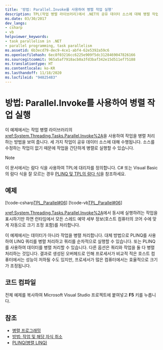 ```yaml
---
title: '방법: Parallel.Invoke를 사용하여 병렬 작업 실행'
description: TPL(작업 병렬 라이브러리)에서 .NET의 공유 데이터 소스에 대해 병렬 작업을 수행하는 Parallel.Invoke 메서드를 사용하는 방법을 참조하세요.
ms.date: 03/30/2017
dev_langs:
- csharp
- vb
helpviewer_keywords:
- task parallelism in .NET
- parallel programming, task parallelism
ms.assetid: 6b3ecd79-dec9-4ce1-abf4-62e5392a59c6
ms.openlocfilehash: 6ec8f03216cc6225e909f5dc3128469047826166
ms.sourcegitcommit: 965a5af7918acb0a3fd3baf342e15d511ef75188
ms.translationtype: HT
ms.contentlocale: ko-KR
ms.lasthandoff: 11/18/2020
ms.locfileid: "94825483"
---
```

# <a name="how-to-use-parallelinvoke-to-execute-parallel-operations"></a>방법: Parallel.Invoke를 사용하여 병렬 작업 실행

이 예제에서는 작업 병렬 라이브러리의 <xref:System.Threading.Tasks.Parallel.Invoke%2A>을 사용하여 작업을 병렬 처리하는 방법을 보여 줍니다. 세 가지 작업이 공유 데이터 소스에 대해 수행됩니다. 소스를 수정하는 작업이 없기 때문에 작업을 간단하게 병렬로 실행할 수 있습니다.

> [!NOTE]
> 이 문서에서는 람다 식을 사용하여 TPL에 대리자를 정의합니다. C# 또는 Visual Basic의 람다 식을 잘 모르는 경우 [PLINQ 및 TPL의 람다 식](lambda-expressions-in-plinq-and-tpl.md)을 참조하세요.

## <a name="example"></a>예제

[!code-csharp[TPL_Parallel#06](../../../samples/snippets/csharp/VS_Snippets_Misc/tpl_parallel/cs/parallelinvoke.cs#06)]
[!code-vb[TPL_Parallel#06](../../../samples/snippets/visualbasic/VS_Snippets_Misc/tpl_parallel/vb/parallelinvoke.vb#06)]

<xref:System.Threading.Tasks.Parallel.Invoke%2A>에서 동시에 실행하려는 작업을 표시하기만 하면 런타임에서 모든 스레드 예약 세부 정보(호스트 컴퓨터의 코어 수에 맞게 자동으로 크기 조정 포함)를 처리합니다.

이 예제에서는 데이터가 아니라 작업을 병렬 처리합니다. 대체 방법으로 PLINQ를 사용하여 LINQ 쿼리를 병렬 처리하고 쿼리를 순차적으로 실행할 수 있습니다. 또는 PLINQ를 사용하여 데이터를 병렬 처리할 수 있습니다. 다른 옵션은 쿼리와 작업을 둘 다 병렬 처리하는 것입니다. 결과로 생성된 오버헤드로 인해 프로세서가 비교적 적은 호스트 컴퓨터에서는 성능이 저하될 수도 있지만, 프로세서가 많은 컴퓨터에서는 효율적으로 크기가 조정됩니다.

## <a name="compile-the-code"></a>코드 컴파일

전체 예제를 복사하여 Microsoft Visual Studio 프로젝트에 붙여넣고 **F5** 키를 누릅니다.

## <a name="see-also"></a>참조

- [병렬 프로그래밍](index.md)
- [방법: 작업 및 해당 자식 취소](how-to-cancel-a-task-and-its-children.md)
- [PLINQ(병렬 LINQ)](introduction-to-plinq.md)
